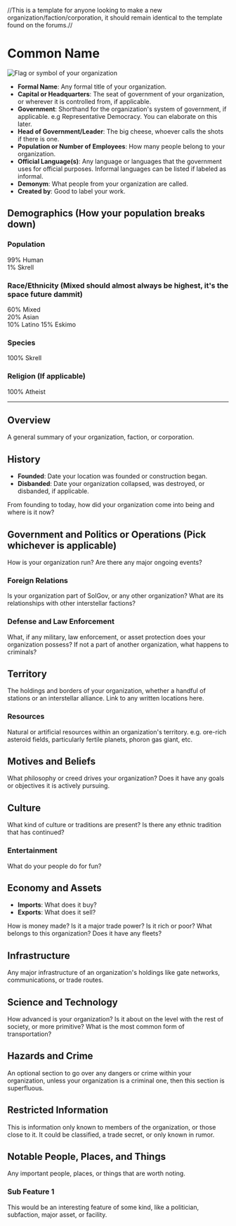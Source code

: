 //This is a template for anyone looking to make a new organization/faction/corporation, it should remain identical to the template found on the forums.//

# Common Name


![Flag or symbol of your organization][2]
 
* **Formal Name**: Any formal title of your organization.
* **Capital or Headquarters**:  The seat of government of your organization, or wherever it is controlled from, if applicable.
* **Government**: Shorthand for the organization's system of government, if applicable. e.g Representative Democracy. You can elaborate on this later.
* **Head of Government/Leader**: The big cheese, whoever calls the shots if there is one. 
* **Population or Number of Employees**: How many people belong to your organization.
* **Official Language(s)**: Any language or languages that the government uses for official purposes. Informal languages can be listed if labeled as informal.
* **Demonym**:  What people from your organization are called.
* **Created by**: Good to label your work.

## Demographics (How your population breaks down)

### Population

99% Human  
1% Skrell

### Race/Ethnicity (Mixed should almost always be highest, it's the space future dammit)

60% Mixed  
20% Asian  
10% Latino 
15% Eskimo

### Species

100% Skrell

### Religion (If applicable)

100% Atheist

___

## Overview
A general summary of your organization, faction, or corporation.

## History
* **Founded**: Date your location was founded or construction began.
* **Disbanded**: Date your organization collapsed, was destroyed, or disbanded, if applicable.

From founding to today, how did your organization come into being and where is it now?

## Government and Politics or Operations (Pick whichever is applicable)
How is your organization run? Are there any major ongoing events? 

### Foreign Relations
Is your organization part of SolGov, or any other organization? What are its relationships with other interstellar factions?
### Defense and Law Enforcement
What, if any military, law enforcement, or asset protection does your organization possess? If not a part of another organization, what happens to criminals?

## Territory
The holdings and borders of your organization, whether a handful of stations or an interstellar alliance. Link to any written locations here.

### Resources
Natural or artificial resources within an organization's territory. e.g. ore-rich asteroid fields, particularly fertile planets, phoron gas giant, etc.

## Motives and Beliefs
What philosophy or creed drives your organization? Does it have any goals or objectives it is actively pursuing.

## Culture
What kind of culture or traditions are present? Is there any ethnic tradition that has continued?

### Entertainment
What do your people do for fun?

## Economy and Assets
* **Imports**: What does it buy?
* **Exports**: What does it sell?

How is money made? Is it a major trade power? Is it rich or poor? What belongs to this organization? Does it have any fleets? 

## Infrastructure
Any major infrastructure of an organization's holdings like gate networks, communications, or trade routes.

## Science and Technology
How advanced is your organization? Is it about on the level with the rest of society, or more primitive? What is the most common form of transportation? 

## Hazards and Crime
An optional section to go over any dangers or crime within your organization, unless your organization is a criminal one, then this section is superfluous.

## Restricted Information 
This is information only known to members of the organization, or those close to it. It could be classified, a trade secret, or only known in rumor. 

## Notable People, Places, and Things
Any important people, places, or things that are worth noting.

### Sub Feature 1
This would be an interesting feature of some kind, like a politician, subfaction, major asset, or facility.








[1]: https://baystation12.net/forums/threads/location-submission-template.2903/
[2]: http://i.imgur.com/inokrBv.png?1
